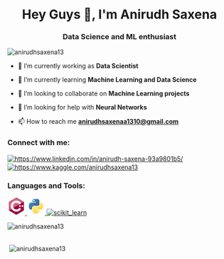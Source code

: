 <h1 align="center">Hey Guys 👋, I'm Anirudh Saxena</h1>
<h3 align="center">Data Science and ML enthusiast</h3>

<p align="left"> <img src="https://komarev.com/ghpvc/?username=anirudhsaxena13&label=Profile%20views&color=0eb4a1&style=plastic" alt="anirudhsaxena13" /> </p>

- 🔭 I’m currently working as **Data Scientist**

- 🌱 I’m currently learning **Machine Learning and Data Science**

- 👯 I’m looking to collaborate on **Machine Learning projects**

- 🤝 I’m looking for help with **Neural Networks**

- 📫 How to reach me **anirudhsaxenaa1310@gmail.com**

<h3 align="left">Connect with me:</h3>
<p align="left">
<a href="https://linkedin.com/in/https://www.linkedin.com/in/anirudh-saxena-93a9801b5/" target="blank"><img align="center" src="https://raw.githubusercontent.com/rahuldkjain/github-profile-readme-generator/master/src/images/icons/Social/linked-in-alt.svg" alt="https://www.linkedin.com/in/anirudh-saxena-93a9801b5/" height="30" width="40" /></a>
<a href="https://kaggle.com/https://www.kaggle.com/anirudhsaxena13" target="blank"><img align="center" src="https://raw.githubusercontent.com/rahuldkjain/github-profile-readme-generator/master/src/images/icons/Social/kaggle.svg" alt="https://www.kaggle.com/anirudhsaxena13" height="30" width="40" /></a>
</p>

<h3 align="left">Languages and Tools:</h3>
<p align="left"> <a href="https://www.w3schools.com/cpp/" target="_blank"> <img src="https://raw.githubusercontent.com/devicons/devicon/master/icons/cplusplus/cplusplus-original.svg" alt="cplusplus" width="40" height="40"/> </a> <a href="https://www.python.org" target="_blank"> <img src="https://raw.githubusercontent.com/devicons/devicon/master/icons/python/python-original.svg" alt="python" width="40" height="40"/> </a> <a href="https://scikit-learn.org/" target="_blank"> <img src="https://upload.wikimedia.org/wikipedia/commons/0/05/Scikit_learn_logo_small.svg" alt="scikit_learn" width="40" height="40"/> </a> </p>

<p><img align="left" src="https://github-readme-stats.vercel.app/api/top-langs?username=anirudhsaxena13&show_icons=true&theme=dark&locale=en&layout=compact" alt="anirudhsaxena13" /></p>
<br>
<br>

<p>&nbsp;<img align="center" src="https://github-readme-stats.vercel.app/api?username=anirudhsaxena13&show_icons=true&theme=dark&locale=en" alt="anirudhsaxena13" /></p>
